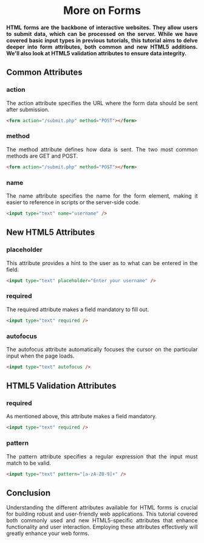 <style>
  body {
    text-align: justify;
  }
</style>

<h1 style="text-align: center;">More on Forms</h1>

<b>HTML forms are the backbone of interactive websites. They allow users to submit data, which can be processed on the server. While we have covered basic input types in previous tutorials, this tutorial aims to delve deeper into form attributes, both common and new HTML5 additions. We'll also look at HTML5 validation attributes to ensure data integrity.</b>

## Common Attributes

### action

The action attribute specifies the URL where the form data should be sent after submission.

```html
<form action="/submit.php" method="POST"></form>
```

### method

The method attribute defines how data is sent. The two most common methods are GET and POST.

```html
<form action="/submit.php" method="POST"></form>
```

### name

The name attribute specifies the name for the form element, making it easier to reference in scripts or the server-side code.

```html
<input type="text" name="username" />
```

## New HTML5 Attributes

### placeholder

This attribute provides a hint to the user as to what can be entered in the field.

```html
<input type="text" placeholder="Enter your username" />
```

### required

The required attribute makes a field mandatory to fill out.

```html
<input type="text" required />
```

### autofocus

The autofocus attribute automatically focuses the cursor on the particular input when the page loads.

```html
<input type="text" autofocus />
```

## HTML5 Validation Attributes

### required

As mentioned above, this attribute makes a field mandatory.

```html
<input type="text" required />
```

### pattern

The pattern attribute specifies a regular expression that the input must match to be valid.

```html
<input type="text" pattern="[a-zA-Z0-9]+" />
```

## Conclusion

Understanding the different attributes available for HTML forms is crucial for building robust and user-friendly web applications. This tutorial covered both commonly used and new HTML5-specific attributes that enhance functionality and user interaction. Employing these attributes effectively will greatly enhance your web forms.
